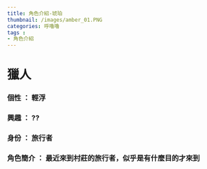 ```yaml
---
title: 角色介紹-琥珀
thumbnail: /images/amber_01.PNG
categories: 呼嚕嚕
tags :
- 角色介紹
---
```

# 獵人
### 個性 ： 輕浮
### 興趣 ： ??
### 身份 ： 旅行者
### 角色簡介 ： 最近來到村莊的旅行者，似乎是有什麼目的才來到
